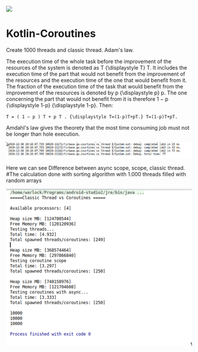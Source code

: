 ![](https://travis-ci.org/mr-shoxruxbek/Kotlin-Coroutines.svg?branch=master)
# Kotlin-Coroutines
Create 1000 threads and classic thread. Adam's law.

The execution time of the whole task before the improvement of the resources of the system is denoted as T {\displaystyle T} T. It includes the execution time of the part that would not benefit from the improvement of the resources and the execution time of the one that would benefit from it. The fraction of the execution time of the task that would benefit from the improvement of the resources is denoted by p {\displaystyle p} p. The one concerning the part that would not benefit from it is therefore 1 − p {\displaystyle 1-p} {\displaystyle 1-p}. Then:

    T = ( 1 − p ) T + p T . {\displaystyle T=(1-p)T+pT.} T=(1-p)T+pT.

Amdahl's law gives the theorety that the most time consuming job must not be longer than hole execution.

![](/app/photos/Coroutin3.png)

Here we can see Difference between async scope, scope, classic thread.
    #The calculation done with sorting algorithm with 1.000 threads filled with random arrays

![](/app/photos/Coroutine1.png)
